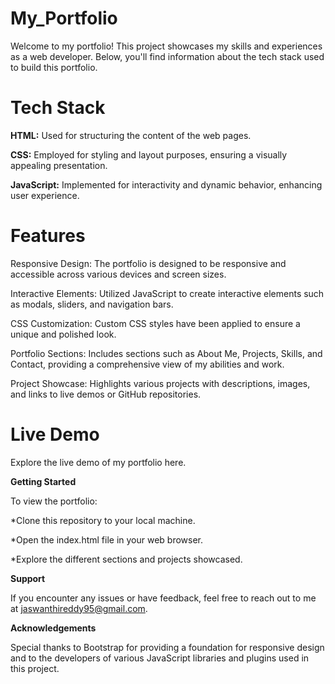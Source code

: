 # My_Portfolio
Welcome to my portfolio! This project showcases my skills and experiences as a web developer. Below, you'll find information about the tech stack used to build this portfolio.

# Tech Stack

**HTML:** Used for structuring the content of the web pages.

**CSS:** Employed for styling and layout purposes, ensuring a visually appealing presentation.

**JavaScript:** Implemented for interactivity and dynamic behavior, enhancing user experience.

# Features

Responsive Design: The portfolio is designed to be responsive and accessible across various devices and screen sizes.

Interactive Elements: Utilized JavaScript to create interactive elements such as modals, sliders, and navigation bars.

CSS Customization: Custom CSS styles have been applied to ensure a unique and polished look.

Portfolio Sections: Includes sections such as About Me, Projects, Skills, and Contact, providing a comprehensive view of my abilities and work.

Project Showcase: Highlights various projects with descriptions, images, and links to live demos or GitHub repositories.

# Live Demo

Explore the live demo of my portfolio here.

**Getting Started**

To view the portfolio:


*Clone this repository to your local machine.

*Open the index.html file in your web browser.

*Explore the different sections and projects showcased.

**Support**

If you encounter any issues or have feedback, feel free to reach out to me at jaswanthireddy95@gmail.com.

**Acknowledgements**

Special thanks to Bootstrap for providing a foundation for responsive design and to the developers of various JavaScript libraries and plugins used in this project.

